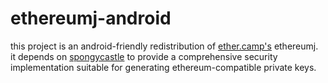 
# ethereumj-android

this project is an android-friendly redistribution of [ether.camp's](http://ether.camp) ethereumj. it depends on [spongycastle](https://rtyley.github.io/spongycastle/) to provide a comprehensive security implementation suitable for generating ethereum-compatible private keys.
